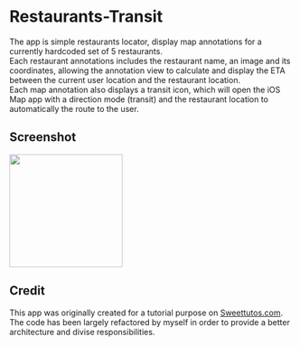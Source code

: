 # Restaurants-Transit
The app is simple restaurants locator, display map annotations for a currently hardcoded set of 5 restaurants.  
Each restaurant annotations includes the restaurant name, an image and its coordinates, allowing the annotation view to calculate and display the ETA between the current user location and the restaurant location.  
Each map annotation also displays a transit icon, which will open the iOS Map app with a direction mode (transit) and the restaurant location to automatically the route to the user.

## Screenshot
<img src="https://github.com/jeremybroutin/Restaurants-Transit/restaurants_transit_screenshot.png" width="200px">

## Credit
This app was originally created for a tutorial purpose on [Sweettutos.com][1].  
The code has been largely refactored by myself in order to provide a better architecture and divise responsibilities.

[1]: http://sweettutos.com/2016/01/21/swift-mapkit-tutorial-series-how-to-customize-the-map-annotations-callout-request-a-transit-eta-and-launch-the-transit-directions-to-your-destination/
